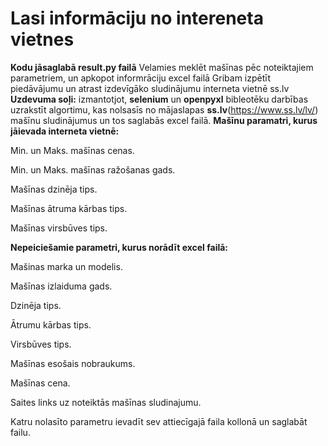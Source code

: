 # Lasi informāciju no intereneta vietnes
**Kodu jāsaglabā result.py failā**
Velamies meklēt mašīnas pēc noteiktajiem parametriem, un apkopot informrāciju excel failā
Gribam izpētīt piedāvājumu un atrast izdevīgāko sludinājumu interneta vietnē ss.lv
**Uzdevuma soļi:**
izmantotjot, **selenium** un **openpyxl** bibleotēku darbības uzrakstīt algortimu, kas nolsasīs no mājaslapas **ss.lv**(https://www.ss.lv/lv/) mašīnu sludinājumus un tos saglabās excel failā.
**Mašīnu paramatri, kurus jāievada interneta vietnē:**

Min. un Maks. mašīnas cenas.

Min. un Maks. mašīnas ražošanas gads.

Mašīnas dzinēja tips.

Mašīnas ātruma kārbas tips.

Mašīnas virsbūves tips.

**Nepeiciešamie parametri, kurus norādīt excel failā:**

Mašinas marka un modelis.

Mašīnas izlaiduma gads.

Dzinēja tips.

Ātrumu kārbas tips.

Virsbūves tips.

Mašīnas esošais nobraukums.

Mašīnas cena.

Saites links uz noteiktās mašīnas sludinajumu.

Katru nolasīto parametru ievadīt sev attiecīgajā faila kollonā un saglabāt failu.
